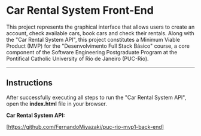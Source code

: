 # Car Rental System Front-End

This project represents the graphical interface that allows users to create an account, check available cars, book cars and check their rentals. Along with the "Car Rental System API", this project constitutes a Minimum Viable Product (MVP) for the "Desenvolvimento Full Stack Básico" course, a core component of the Software Engineering Postgraduate Program at the Pontifical Catholic University of Rio de Janeiro (PUC-Rio).

---
## Instructions

After successfully executing all steps to run the "Car Rental System API", open the **index.html** file in your browser.

**Car Rental System API:**

[https://github.com/FernandoMiyazaki/puc-rio-mvp1-back-end]